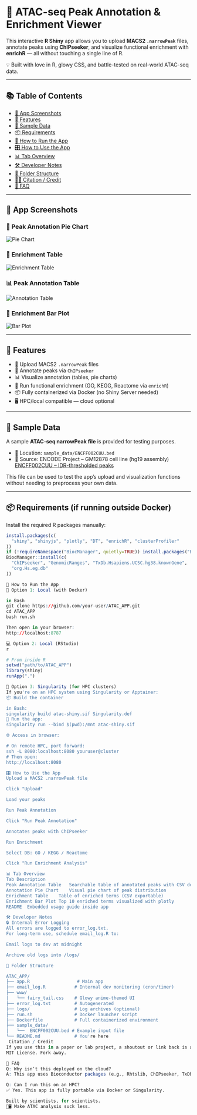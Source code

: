 





# 🔬 ATAC-seq Peak Annotation & Enrichment Viewer

This interactive **R Shiny** app allows you to upload **MACS2 `.narrowPeak`** files, annotate peaks using **ChIPseeker**, and visualize functional enrichment with **enrichR** — all without touching a single line of R.

💡 Built with love in R, glowy CSS, and battle-tested on real-world ATAC-seq data.

---

## 📚 Table of Contents

- [📸 App Screenshots](#-app-screenshots)
- [🚀 Features](#-features)
- [🧪 Sample Data](#-sample-data)
- [📦 Requirements](#-requirements-if-running-outside-docker)
- [🧪 How to Run the App](#-how-to-run-the-app)
- [🎛️ How to Use the App](#-how-to-use-the-app)
- [📊 Tab Overview](#-tab-overview)
- [🛠️ Developer Notes](#-developer-notes)
- [📁 Folder Structure](#-folder-structure)
- [👨‍🔬 Citation / Credit](#-citation--credit)
- [🧠 FAQ](#-faq)

---

## 📸 App Screenshots

### 🧬 Peak Annotation Pie Chart
![Pie Chart](screenshots/Annotation_pie_chart.png)

### 📑 Enrichment Table
![Enrichment Table](screenshots/enrichment_table.png)

### 📊 Peak Annotation Table
![Annotation Table](screenshots/annotation_table.png)

### 🔬 Enrichment Bar Plot
![Bar Plot](screenshots/enrichment_bar_plot.png)

---

## 🚀 Features

- 📂 Upload MACS2 `.narrowPeak` files
- 🧬 Annotate peaks via `ChIPseeker`
- 📊 Visualize annotation (tables, pie charts)
- 🧠 Run functional enrichment (GO, KEGG, Reactome via `enrichR`)
- 📦 Fully containerized via Docker (no Shiny Server needed)
- 🖥️ HPC/local compatible — cloud optional

---

## 🧪 Sample Data

A sample **ATAC-seq narrowPeak file** is provided for testing purposes.

- 📁 Location: `sample_data/ENCFF002CUU.bed`
- 🧬 Source: ENCODE Project – GM12878 cell line (hg19 assembly)  
  [ENCFF002CUU – IDR-thresholded peaks](https://www.encodeproject.org/files/ENCFF002CUU/)

This file can be used to test the app’s upload and visualization functions without needing to preprocess your own data.

---

## 📦 Requirements (if running outside Docker)

Install the required R packages manually:

```r
install.packages(c(
  "shiny", "shinyjs", "plotly", "DT", "enrichR", "clusterProfiler"
))
if (!requireNamespace("BiocManager", quietly=TRUE)) install.packages("BiocManager")
BiocManager::install(c(
  "ChIPseeker", "GenomicRanges", "TxDb.Hsapiens.UCSC.hg38.knownGene",
  "org.Hs.eg.db"
))

🧪 How to Run the App
🔁 Option 1: Local (with Docker)

in Bash
git clone https://github.com/your-user/ATAC_APP.git
cd ATAC_APP
bash run.sh

Then open in your browser:
http://localhost:8787

💻 Option 2: Local (RStudio)
r

# From inside R
setwd("path/to/ATAC_APP")
library(shiny)
runApp(".")

🧠 Option 3: Singularity (for HPC clusters)
If you're on an HPC system using Singularity or Apptainer:
📦 Build the container

in Bash:
singularity build atac-shiny.sif Singularity.def
🚀 Run the app:
singularity run --bind $(pwd):/mnt atac-shiny.sif

🌐 Access in browser:

# On remote HPC, port forward:
ssh -L 8080:localhost:8080 youruser@cluster
# Then open:
http://localhost:8080

🎛️ How to Use the App
Upload a MACS2 .narrowPeak file

Click "Upload"

Load your peaks

Run Peak Annotation

Click "Run Peak Annotation"

Annotates peaks with ChIPseeker

Run Enrichment

Select DB: GO / KEGG / Reactome

Click "Run Enrichment Analysis"

📊 Tab Overview
Tab	Description
Peak Annotation Table	Searchable table of annotated peaks with CSV download
Annotation Pie Chart	Visual pie chart of peak distribution
Enrichment Table	Table of enriched terms (CSV exportable)
Enrichment Bar Plot	Top 10 enriched terms visualized with plotly
README	Embedded usage guide inside app

🛠️ Developer Notes
🔒 Internal Error Logging
All errors are logged to error_log.txt.
For long-term use, schedule email_log.R to:

Email logs to dev at midnight

Archive old logs into /logs/

📁 Folder Structure

ATAC_APP/
├── app.R                  # Main app
├── email_log.R           # Internal dev monitoring (cron/timer)
├── www/
│   └── fairy_tail.css    # Glowy anime-themed UI
├── error_log.txt         # Autogenerated
├── logs/                 # Log archives (optional)
├── run.sh                # Docker launcher script
├── Dockerfile            # Full containerized environment
├── sample_data/
│   └──  ENCFF002CUU.bed # Example input file
└── README.md             # You're here
 Citation / Credit
If you use this in a paper or lab project, a shoutout or link back is appreciated 🙏
MIT License. Fork away.

🧠 FAQ
Q: Why isn’t this deployed on the cloud?
A: This app uses Bioconductor packages (e.g., Rhtslib, ChIPseeker, TxDb) that require native compilation and large genomic data libraries. These do not play well with serverless environments like Cloud Run, but work great on Docker/HPC setups.

Q: Can I run this on an HPC?
✅ Yes. This app is fully portable via Docker or Singularity.

Built by scientists, for scientists.
🧬🖥️ Make ATAC analysis suck less.







